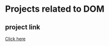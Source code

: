 # Projects related to DOM

## project link
[Click here](https://thesiteshkumar.github.io/dom-project/)